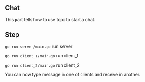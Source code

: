 ## Chat
This part tells how to use tcpx to start a chat.

## Step

`go run server/main.go` run server

`go run client_1/main.go` run client_1

`go run client_2/main.go` run client_2

You can now type message in one of clients and receive in another.
